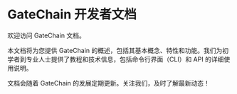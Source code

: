 # GateChain 开发者文档

欢迎访问 GateChain 文档。

本文档将为您提供 GateChain 的概述，包括其基本概念、特性和功能。我们为初学者到专业人士提供了教程和技术信息，包括命令行界面（CLI）和 API 的详细使用说明。

文档会随着 GateChain 的发展定期更新。关注我们，及时了解最新动态！